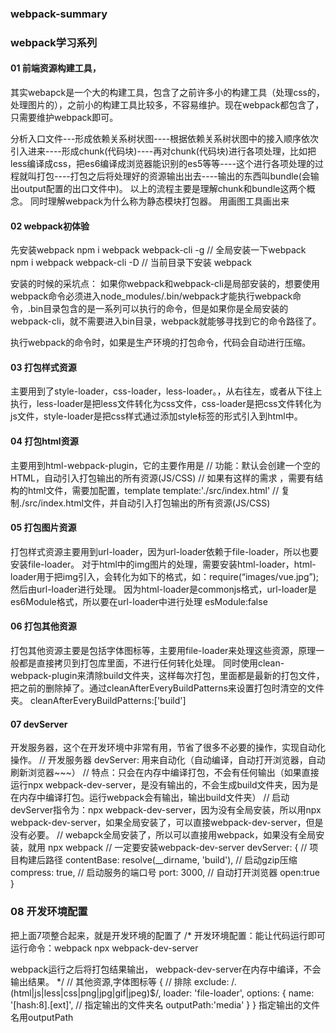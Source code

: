 ### webpack-summary
### webpack学习系列
#### 01 前端资源构建工具，
其实webapck是一个大的构建工具，包含了之前许多小的构建工具（处理css的，处理图片的），之前小的构建工具比较多，不容易维护。现在webpack都包含了，只需要维护webpack即可。

分析入口文件---形成依赖关系树状图----根据依赖关系树状图中的接入顺序依次引入进来----形成chunk(代码块)----再对chunk(代码块)进行各项处理，比如把less编译成css，把es6编译成浏览器能识别的es5等等----这个进行各项处理的过程就叫打包----打包之后将处理好的资源输出出去----输出的东西叫bundle(会输出output配置的出口文件中)。
以上的流程主要是理解chunk和bundle这两个概念。
同时理解webpack为什么称为静态模块打包器。
用画图工具画出来

#### 02 webpack初体验

先安装webpack
npm i webpack webpack-cli -g   // 全局安装一下webpack
npm i webpack webpack-cli -D  //  当前目录下安装 webpack

安装的时候的采坑点：
如果你webpack和webpack-cli是局部安装的，想要使用webpack命令必须进入node_modules/.bin/webpack才能执行webpack命令，.bin目录包含的是一系列可以执行的命令，但是如果你是全局安装的webpack-cli，就不需要进入bin目录，webpack就能够寻找到它的命令路径了。

执行webpack的命令时，如果是生产环境的打包命令，代码会自动进行压缩。

#### 03 打包样式资源
主要用到了style-loader，css-loader，less-loader。，从右往左，或者从下往上执行，less-loader是把less文件转化为css文件，css-loader是把css文件转化为js文件，style-loader是把css样式通过添加style标签的形式引入到html中。

#### 04 打包html资源
主要用到html-webpack-plugin，它的主要作用是
// 功能：默认会创建一个空的HTML，自动引入打包输出的所有资源(JS/CSS)
// 如果有这样的需求 ，需要有结构的html文件，需要加配置，template
template:'./src/index.html'
// 复制./src/index.html文件，并自动引入打包输出的所有资源(JS/CSS)

#### 05 打包图片资源
打包样式资源主要用到url-loader，因为url-loader依赖于file-loader，所以也要安装file-loader。
对于html中的img图片的处理，需要安装html-loader，html-loader用于把img引入，会转化为如下的格式，如：require(“images/vue.jpg”);然后由url-loader进行处理。
因为html-loader是commonjs格式，url-loader是es6Module格式，所以要在url-loader中进行处理 esModule:false

#### 06 打包其他资源
打包其他资源主要是包括字体图标等，主要用file-loader来处理这些资源，原理一般都是直接拷贝到打包库里面，不进行任何转化处理。
同时使用clean-webpack-plugin来清除build文件夹，这样每次打包，里面都是最新的打包文件，把之前的删除掉了。通过cleanAfterEveryBuildPatterns来设置打包时清空的文件夹。
cleanAfterEveryBuildPatterns:['build']

#### 07 devServer
开发服务器，这个在开发环境中非常有用，节省了很多不必要的操作，实现自动化操作。
// 开发服务器 devServer: 用来自动化（自动编译，自动打开浏览器，自动刷新浏览器~~~）
// 特点：只会在内存中编译打包，不会有任何输出（如果直接运行npx webpack-dev-server，是没有输出的，不会生成build文件夹，因为是在内存中编译打包。运行webpack会有输出，输出build文件夹）
// 启动devServer指令为：npx webpack-dev-server，因为没有全局安装，所以用npx webpack-dev-server，如果全局安装了，可以直接webpack-dev-server，但是没有必要。
// webapck全局安装了，所以可以直接用webpack，如果没有全局安装，就用 npx webpack
// 一定要安装webpack-dev-server
devServer: {
// 项目构建后路径
contentBase: resolve(__dirname, 'build'),
// 启动gzip压缩
compress: true,
// 启动服务的端口号
port: 3000,
// 自动打开浏览器
open:true
}

### 08 开发环境配置
把上面7项整合起来，就是开发环境的配置了
/*
开发环境配置：能让代码运行即可
运行命令：webpack
npx webpack-dev-server

webpack运行之后将打包结果输出，
webpack-dev-server在内存中编译，不会输出结果。
*/
// 其他资源,字体图标等
{
// 排除
exclude: /\.(html|js|less|css|png|jpg|gif|jpeg)$/,
loader: 'file-loader',
options: {
name: '[hash:8].[ext]',
// 指定输出的文件夹名
outputPath:'media'
}
}
指定输出的文件名用outputPath
